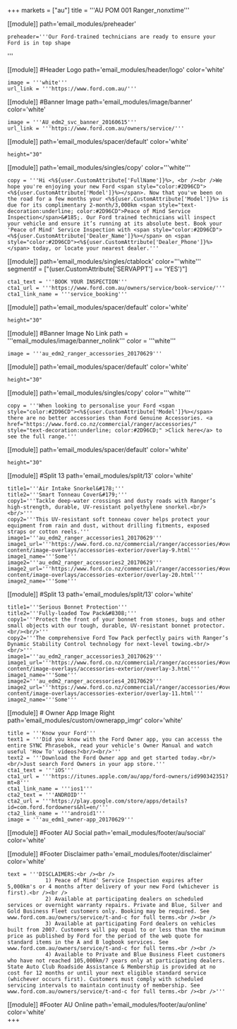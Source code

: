 +++
markets = ["au"]
title = '''AU POM 001 Ranger_nonxtime'''

[[module]]
path='email_modules/preheader'

	preheader='''Our Ford-trained technicians are ready to ensure your Ford is in top shape
'''
    
[[module]] #Header Logo
path='email_modules/header/logo'
color='white'

	image = '''white'''
	url_link = '''https://www.ford.com.au/'''


[[module]] #Banner Image
path='email_modules/image/banner'
color='white'

	image = '''AU_edm2_svc_banner_20160615'''
	url_link = '''https://www.ford.com.au/owners/service/'''
    
[[module]]
path='email_modules/spacer/default'
color='white'

	height="30"
    
[[module]]
path='email_modules/singles/copy'
color='''white'''

	copy = '''Hi <%${user.CustomAttribute['FullName']}%>, <br /><br />We hope you're enjoying your new Ford <span style="color:#2D96CD"><%${user.CustomAttribute['Model']}%></span>. Now that you've been on the road for a few months your <%${user.CustomAttribute['Model']}%> is due for its complimentary 2-month/3,000km <span style="text-decoration:underline; color:#2D96CD">Peace of Mind Service Inspection</span>&#185;. Our Ford trained technicians will inspect your vehicle and ensure it’s running at its absolute best. Book your 'Peace of Mind' Service Inspection with <span style="color:#2D96CD"><%${user.CustomAttribute['Dealer_Name']}%></span> on <span style="color:#2D96CD"><%${user.CustomAttribute['Dealer_Phone']}%></span> today, or locate your nearest dealer.'''

[[module]]
path='email_modules/singles/ctablock'
color='''white'''
segmentif = ["(user.CustomAttribute['SERVAPPT'] == 'YES')"]

	cta1_text = '''BOOK YOUR INSPECTION'''
	cta1_url = '''https://www.ford.com.au/owners/service/book-service/'''
	cta1_link_name = '''service_booking'''
    
[[module]]
path='email_modules/spacer/default'
color='white'

	height="30"


[[module]] #Banner Image No Link
path = '''email_modules/image/banner_nolink'''
color = '''white'''

	image = '''au_edm2_ranger_accessories_20170629'''

[[module]]
path='email_modules/spacer/default'
color='white'

	height="30"

[[module]]
path='email_modules/singles/copy'
color='''white'''

	copy = '''When looking to personalise your Ford <span style="color:#2D96CD"><%${user.CustomAttribute['Model']}%></span> there are no better accessories than Ford Genuine Accessories. <a href="https://www.ford.co.nz/commercial/ranger/accessories/" style="text-decoration:underline; color:#2D96CD;" >Click here</a> to see the full range.'''    
    
[[module]]
path='email_modules/spacer/default'
color='white'

	height="30"

[[module]] #Split 13
path='email_modules/split/13'
color='white'

	title1='''Air Intake Snorkel&#178;'''
	title2='''Smart Tonneau Cover&#179;'''
	copy1='''Tackle deep-water crossings and dusty roads with Ranger’s high-strength, durable, UV-resistant polyethylene snorkel.<br/><br/>'''
	copy2='''This UV-resistant soft tonneau cover helps protect your equipment from rain and dust, without drilling fitments, exposed straps or cotton reels.'''
	image1='''au_edm2_ranger_accessories1_20170629''' image1_url='''https://www.ford.co.nz/commercial/ranger/accessories/#overlay/content/ford/nz/en_nz/ranger-content/image-overlays/accessories-exterior/overlay-9.html'''
    image1_name='''Some'''
    image2='''au_edm2_ranger_accessories2_20170629'''  image2_url='''https://www.ford.co.nz/commercial/ranger/accessories/#overlay/content/ford/nz/en_nz/ranger-content/image-overlays/accessories-exterior/overlay-20.html'''
    image2_name='''Some'''
    
[[module]] #Split 13
path='email_modules/split/13'
color='white'

	title1='''Serious Bonnet Protection'''
	title2='''Fully-loaded Tow Pack&#8308;'''
	copy1='''Protect the front of your bonnet from stones, bugs and other small objects with our tough, durable, UV-resistant bonnet protector.<br/><br/>'''
	copy2='''The comprehensive Ford Tow Pack perfectly pairs with Ranger’s Dynamic Stability Control technology for next-level towing.<br/><br/>'''
	image1='''au_edm2_ranger_accessories3_20170629''' image1_url='''https://www.ford.co.nz/commercial/ranger/accessories/#overlay/content/ford/nz/en_nz/ranger-content/image-overlays/accessories-exterior/overlay-3.html'''
    image1_name='''Some'''
    image2='''au_edm2_ranger_accessories4_20170629'''  image2_url='''https://www.ford.co.nz/commercial/ranger/accessories/#overlay/content/ford/nz/en_nz/ranger-content/image-overlays/accessories-exterior/overlay-11.html'''
    image2_name='''Some'''

[[module]] # Owner App Image Right
path='email_modules/custom/ownerapp_imgr'
color='white'

	title = '''Know your Ford'''
	text1 = '''Did you know with the Ford Owner app, you can accesss the entire SYNC Phrasebok, read your vehicle's Owner Manual and watch useful 'How To' videos?<br/><br/>'''
	text2 = '''Download the Ford Owner app and get started today.<br/><br/>Just search Ford Owners in your app store.'''
	cta1_text = '''iOS'''
	cta1_url = '''https://itunes.apple.com/au/app/ford-owners/id990342351?mt=8'''
	cta1_link_name = '''ios1'''
	cta2_text = '''ANDROID'''
	cta2_url = '''https://play.google.com/store/apps/details?id=com.ford.fordowners&hl=en/'''
	cta2_link_name = '''android1'''
	image = '''au_edm1_owner-app_20170629'''

[[module]] #Footer AU Social
path='email_modules/footer/au/social'
color='white'

[[module]] #Footer Disclaimer 
path='email_modules/footer/disclaimer'
color='white'

	text = '''DISCLAIMERS:<br /><br />
				1) Peace of Mind' Service Inspection expires after 5,000km's or 4 months after delivery of your new Ford (whichever is first).<br /><br /> 
				2) Available at participating dealers on scheduled services or overnight warranty repairs. Private and Blue, Silver and Gold Business Fleet customers only. Booking may be required. See www.ford.com.au/owners/service/t-and-c for full terms.<br /><br />
                3) Available at participating Ford dealers on vehicles built from 2007. Customers will pay equal to or less than the maximum price as published by Ford for the period of the web quote for standard items in the A and B logbook services. See www.ford.com.au/owners/service/t-and-c for full terms.<br /><br />
                4) Available to Private and Blue Business Fleet customers who have not reached 105,000km/7 years only at participating dealers. State Auto Club Roadside Assistance & Membership is provided at no cost for 12 months or until your next eligible standard service (whichever occurs first). Customers must comply with scheduled servicing intervals to maintain continuity of membership. See www.ford.com.au/owners/service/t-and-c for full terms.<br /><br />'''

[[module]] #Footer AU Online
path='email_modules/footer/au/online'
color='white'    
+++